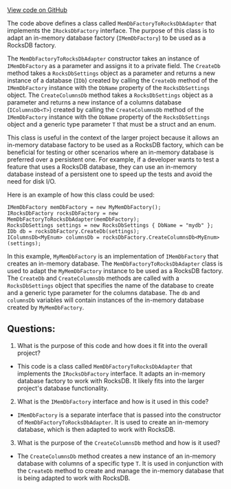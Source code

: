 [View code on GitHub](https://github.com/nethermindeth/nethermind/Nethermind.Db/FullPruning/MemDbFactoryToRocksDbAdapter.cs)

The code above defines a class called `MemDbFactoryToRocksDbAdapter` that implements the `IRocksDbFactory` interface. The purpose of this class is to adapt an in-memory database factory (`IMemDbFactory`) to be used as a RocksDB factory. 

The `MemDbFactoryToRocksDbAdapter` constructor takes an instance of `IMemDbFactory` as a parameter and assigns it to a private field. The `CreateDb` method takes a `RocksDbSettings` object as a parameter and returns a new instance of a database (`IDb`) created by calling the `CreateDb` method of the `IMemDbFactory` instance with the `DbName` property of the `RocksDbSettings` object. The `CreateColumnsDb` method takes a `RocksDbSettings` object as a parameter and returns a new instance of a columns database (`IColumnsDb<T>`) created by calling the `CreateColumnsDb` method of the `IMemDbFactory` instance with the `DbName` property of the `RocksDbSettings` object and a generic type parameter `T` that must be a struct and an enum.

This class is useful in the context of the larger project because it allows an in-memory database factory to be used as a RocksDB factory, which can be beneficial for testing or other scenarios where an in-memory database is preferred over a persistent one. For example, if a developer wants to test a feature that uses a RocksDB database, they can use an in-memory database instead of a persistent one to speed up the tests and avoid the need for disk I/O. 

Here is an example of how this class could be used:

```
IMemDbFactory memDbFactory = new MyMemDbFactory();
IRocksDbFactory rocksDbFactory = new MemDbFactoryToRocksDbAdapter(memDbFactory);
RocksDbSettings settings = new RocksDbSettings { DbName = "mydb" };
IDb db = rocksDbFactory.CreateDb(settings);
IColumnsDb<MyEnum> columnsDb = rocksDbFactory.CreateColumnsDb<MyEnum>(settings);
```

In this example, `MyMemDbFactory` is an implementation of `IMemDbFactory` that creates an in-memory database. The `MemDbFactoryToRocksDbAdapter` class is used to adapt the `MyMemDbFactory` instance to be used as a RocksDB factory. The `CreateDb` and `CreateColumnsDb` methods are called with a `RocksDbSettings` object that specifies the name of the database to create and a generic type parameter for the columns database. The `db` and `columnsDb` variables will contain instances of the in-memory database created by `MyMemDbFactory`.
## Questions: 
 1. What is the purpose of this code and how does it fit into the overall project?
- This code is a class called `MemDbFactoryToRocksDbAdapter` that implements the `IRocksDbFactory` interface. It adapts an in-memory database factory to work with RocksDB. It likely fits into the larger project's database functionality.

2. What is the `IMemDbFactory` interface and how is it used in this code?
- `IMemDbFactory` is a separate interface that is passed into the constructor of `MemDbFactoryToRocksDbAdapter`. It is used to create an in-memory database, which is then adapted to work with RocksDB.

3. What is the purpose of the `CreateColumnsDb` method and how is it used?
- The `CreateColumnsDb` method creates a new instance of an in-memory database with columns of a specific type `T`. It is used in conjunction with the `CreateDb` method to create and manage the in-memory database that is being adapted to work with RocksDB.